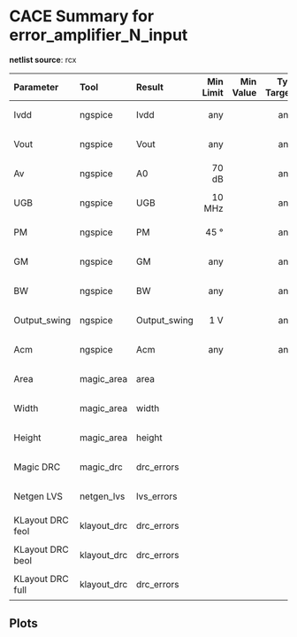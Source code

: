 
# CACE Summary for error_amplifier_N_input

**netlist source**: rcx

|      Parameter       |         Tool         |     Result      | Min Limit  |  Min Value   | Typ Target |  Typ Value   | Max Limit  |  Max Value   |  Status  |
| :------------------- | :------------------- | :-------------- | ---------: | -----------: | ---------: | -----------: | ---------: | -----------: | :------: |
| Ivdd                 | ngspice              | Ivdd                 |             any |          ​ |          any |          ​ |          any |          ​ |   Skip 🟧    |
| Vout                 | ngspice              | Vout                 |             any |          ​ |          any |          ​ |          any |          ​ |   Skip 🟧    |
| Av                   | ngspice              | A0                   |           70 dB |          ​ |          any |          ​ |          any |          ​ |   Skip 🟧    |
| UGB                  | ngspice              | UGB                  |          10 MHz |          ​ |          any |          ​ |          any |          ​ |   Skip 🟧    |
| PM                   | ngspice              | PM                   |            45 ° |          ​ |          any |          ​ |          any |          ​ |   Skip 🟧    |
| GM                   | ngspice              | GM                   |             any |          ​ |          any |          ​ |          any |          ​ |   Skip 🟧    |
| BW                   | ngspice              | BW                   |             any |          ​ |          any |          ​ |          any |          ​ |   Skip 🟧    |
| Output_swing         | ngspice              | Output_swing         |             1 V |          ​ |          any |          ​ |          any |          ​ |   Skip 🟧    |
| Acm                  | ngspice              | Acm                  |             any |          ​ |          any |          ​ |          any |          ​ |   Skip 🟧    |
| Area                 | magic_area           | area                 |               ​ |          ​ |            ​ |          ​ |          any |          ​ |   Skip 🟧    |
| Width                | magic_area           | width                |               ​ |          ​ |            ​ |          ​ |          any |          ​ |   Skip 🟧    |
| Height               | magic_area           | height               |               ​ |          ​ |            ​ |          ​ |          any |          ​ |   Skip 🟧    |
| Magic DRC            | magic_drc            | drc_errors           |               ​ |          ​ |            ​ |          ​ |            0 |          ​ |   Skip 🟧    |
| Netgen LVS           | netgen_lvs           | lvs_errors           |               ​ |          ​ |            ​ |          ​ |            0 |          ​ |   Skip 🟧    |
| KLayout DRC feol     | klayout_drc          | drc_errors           |               ​ |          ​ |            ​ |          ​ |            0 |          ​ |   Skip 🟧    |
| KLayout DRC beol     | klayout_drc          | drc_errors           |               ​ |          ​ |            ​ |          ​ |            0 |          ​ |   Skip 🟧    |
| KLayout DRC full     | klayout_drc          | drc_errors           |               ​ |          ​ |            ​ |          ​ |            0 |          ​ |   Skip 🟧    |


## Plots

